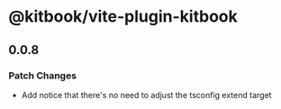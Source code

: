 # @kitbook/vite-plugin-kitbook

## 0.0.8

### Patch Changes

- Add notice that there's no need to adjust the tsconfig extend target
